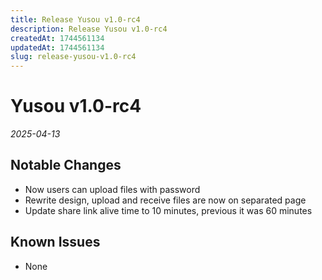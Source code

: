 ```yaml
---
title: Release Yusou v1.0-rc4
description: Release Yusou v1.0-rc4
createdAt: 1744561134
updatedAt: 1744561134
slug: release-yusou-v1.0-rc4
---
```


# Yusou v1.0-rc4

_2025-04-13_

## Notable Changes

- Now users can upload files with password
- Rewrite design, upload and receive files are now on separated page
- Update share link alive time to 10 minutes, previous it was 60 minutes

## Known Issues

- None
